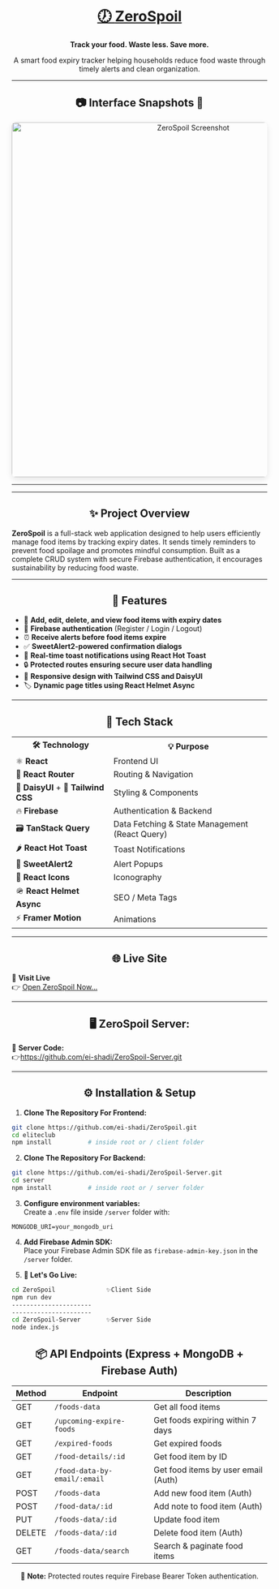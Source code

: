 
<div align="center">
  <h1>
    <a href="https://zerospoil.netlify.app/" target="_blank" rel="noopener noreferrer">
      🕖 <strong>ZeroSpoil</strong>
    </a>
  </h1>
  <p><strong>Track your food. Waste less. Save more.</strong></p>
  <p>A smart food expiry tracker helping households reduce food waste through timely alerts and clean organization.</p>
</div>

---

<h2 align="center">📷 Interface Snapshots 🌟</h2>

<div align="center">
  <img src="https://i.ibb.co.com/GhxVzjS/Zero-Spoil.png" alt="ZeroSpoil Screenshot" width="700" style="border-radius: 8px; box-shadow: 0 4px 12px rgba(0,0,0,0.1);" />
</div>

---

---

<h2 align="center">✨ Project Overview</h2>

**ZeroSpoil** is a full-stack web application designed to help users efficiently manage food items by tracking expiry dates. It sends timely reminders to prevent food spoilage and promotes mindful consumption. Built as a complete CRUD system with secure Firebase authentication, it encourages sustainability by reducing food waste.

---

<h2 align="center">🚀 Features</h2>

* 🔖 **Add, edit, delete, and view food items with expiry dates**  
* 🔐 **Firebase authentication** (Register / Login / Logout)  
* ⏰ **Receive alerts before food items expire**  
* ✅ **SweetAlert2-powered confirmation dialogs**  
* 💬 **Real-time toast notifications using React Hot Toast**  
* 🔒 **Protected routes ensuring secure user data handling**  
* 📱 **Responsive design with Tailwind CSS and DaisyUI**  
* 🏷️ **Dynamic page titles using React Helmet Async**  

---

<h2 align="center">🤖 Tech Stack</h2>

<table align="center">
  <tr>
    <th>🛠️ Technology</th>
    <th>💡 Purpose</th>
  </tr>
  <tr>
    <td>⚛ <strong>React</strong></td>
    <td>Frontend UI</td>
  </tr>
  <tr>
    <td>🔁 <strong>React Router</strong></td>
    <td>Routing & Navigation</td>
  </tr>
  <tr>
    <td>🌼 <strong>DaisyUI</strong> + 💨 <strong>Tailwind CSS</strong></td>
    <td>Styling & Components</td>
  </tr>
  <tr>
    <td>🔥 <strong>Firebase</strong></td>
    <td>Authentication & Backend</td>
  </tr>
  <tr>
    <td>🗃️ <strong>TanStack Query</strong></td>
    <td>Data Fetching & State Management (React Query)</td>
  </tr>
  <tr>
    <td>🌶 <strong>React Hot Toast</strong></td>
    <td>Toast Notifications</td>
  </tr>
  <tr>
    <td>🍬 <strong>SweetAlert2</strong></td>
    <td>Alert Popups</td>
  </tr>
  <tr>
    <td>🎨 <strong>React Icons</strong></td>
    <td>Iconography</td>
  </tr>
  <tr>
    <td>🪖 <strong>React Helmet Async</strong></td>
    <td>SEO / Meta Tags</td>
  </tr>
  <tr>
    <td>⚡ <strong>Framer Motion</strong></td>
    <td>Animations</td>
  </tr>
</table>

---

<h2 align="center">🌐 Live Site</h2>

🎯 **Visit Live**  
👉 <a href="https://zerospoil.netlify.app/" target="_blank" rel="noopener noreferrer">Open ZeroSpoil Now...</a>

---

<h2 align="center">🖥️ ZeroSpoil Server:</h2>

🌟 <strong>Server Code:</strong>  
👉<a href="https://github.com/ei-shadi/ZeroSpoil-Server.git" target="_blank" rel="noopener noreferrer">https://github.com/ei-shadi/ZeroSpoil-Server.git</a>

---

<h2 align="center">⚙️ Installation & Setup</h2>

1. **Clone The Repository For Frontend:**
```bash
git clone https://github.com/ei-shadi/ZeroSpoil.git
cd eliteclub
npm install          # inside root or / client folder
```

2. **Clone The Repository For Backend:**
```bash
git clone https://github.com/ei-shadi/ZeroSpoil-Server.git
cd server 
npm install          # inside root or / server folder
```

3. **Configure environment variables:**  
Create a `.env` file inside `/server` folder with:
```
MONGODB_URI=your_mongodb_uri
```

4. **Add Firebase Admin SDK:**  
Place your Firebase Admin SDK file as `firebase-admin-key.json` in the `/server` folder.

5. **👀 Let's Go Live:**
```bash
cd ZeroSpoil              ✨Client Side
npm run dev
----------------------
----------------------
cd ZeroSpoil-Server       ✨Server Side
node index.js
```

<div align="center">

<h2>📦 API Endpoints (Express + MongoDB + Firebase Auth)</h2>

<table>
  <thead>
    <tr>
      <th>Method</th>
      <th>Endpoint</th>
      <th>Description</th>
    </tr>
  </thead>
  <tbody>
    <tr>
      <td>GET</td>
      <td><code>/foods-data</code></td>
      <td>Get all food items</td>
    </tr>
    <tr>
      <td>GET</td>
      <td><code>/upcoming-expire-foods</code></td>
      <td>Get foods expiring within 7 days</td>
    </tr>
    <tr>
      <td>GET</td>
      <td><code>/expired-foods</code></td>
      <td>Get expired foods</td>
    </tr>
    <tr>
      <td>GET</td>
      <td><code>/food-details/:id</code></td>
      <td>Get food item by ID</td>
    </tr>
    <tr>
      <td>GET</td>
      <td><code>/food-data-by-email/:email</code></td>
      <td>Get food items by user email (Auth)</td>
    </tr>
    <tr>
      <td>POST</td>
      <td><code>/foods-data</code></td>
      <td>Add new food item (Auth)</td>
    </tr>
    <tr>
      <td>POST</td>
      <td><code>/food-data/:id</code></td>
      <td>Add note to food item (Auth)</td>
    </tr>
    <tr>
      <td>PUT</td>
      <td><code>/foods-data/:id</code></td>
      <td>Update food item</td>
    </tr>
    <tr>
      <td>DELETE</td>
      <td><code>/foods-data/:id</code></td>
      <td>Delete food item (Auth)</td>
    </tr>
    <tr>
      <td>GET</td>
      <td><code>/foods-data/search</code></td>
      <td>Search & paginate food items</td>
    </tr>
  </tbody>
</table>

<p>🔐 <strong>Note:</strong> Protected routes require Firebase Bearer Token authentication.</p>

</div>
